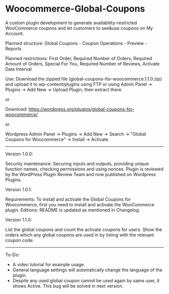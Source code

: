 # Woocommerce-Global-Coupons

A custom plugin development to generate availability-restricted WooCommerce coupons and let customers to see&use coupons on My Account.

Planned structure: Global Coupons - Coupon Operations - Preview - Reports

Planned restrictions: First Order, Required Number of Orders, Required Amount of Orders, Special For You, Required Number of Reviews, Activate Date Interval

Use: Download the zipped file (global-coupons-for-woocommerce.1.1.0.zip) and upload it to wp-content/plugins using FTP or using Admin Panel -> Plugins -> Add New -> Upload Plugin, then extract there. 

or

Download: https://wordpress.org/plugins/global-coupons-for-woocommerce/ 

or

Wordpress Admin Panel -> Plugins -> Add New -> Search -> "Global Coupons for Woocommerce" -> Install -> Activate

-----

Version 1.0.0:

Security maintenance: Securing inputs and outputs, providing unique function names, checking permissions and using nonces.
Plugin is reviewed by the WordPress Plugin Review Team and now published on Wordpress Plugins.

Version 1.0.1:

Requirements: To install and activate the Global Coupons for Woocommerce, first you need to install and activate the WooCommerce plugin.
Editions: README is updated as mentioned in Changelog.

Version 1.1.0:

List the global coupons and count the activate coupons for users.
Show the orders which any global coupons are used in by listing with the relevant coupon code.

-----

To-Do: 
- A video tutorial for example usage.
- General language settings will automatically change the language of the plugin.
- Despite any used global coupon cannot be used again by same user, it shows Active. This bug will be solved in next version.

